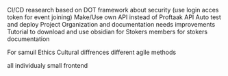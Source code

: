 CI/CD
reasearch based on DOT framework about security (use login acces token for event joining)
Make/Use own API instead of Proftaak API 
Auto test and deploy
Project Organization and documentation needs improvements
Tutorial to download and use obsidian for Stokers members for stokers documentation

For samuil 
Ethics
Cultural diffrences
different agile methods

all individualy 
small frontend
